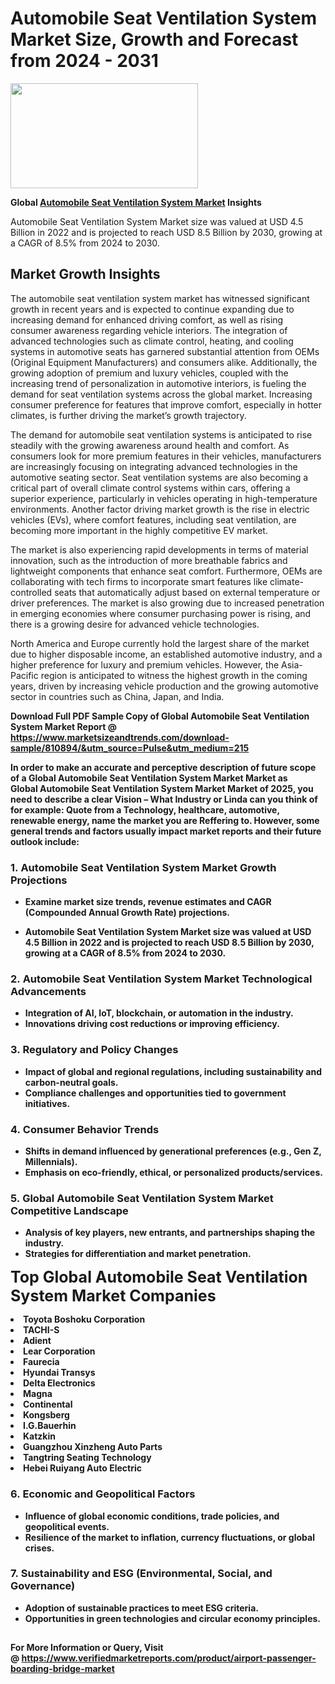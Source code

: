 <H1>Automobile Seat Ventilation System Market Size, Growth and Forecast from 2024 - 2031</H1><img class="aligncenter size-medium wp-image-584254" src="https://thirdeyenews.in/wp-content/uploads/2024/09/Global-Market-Research-300x168.jpeg" alt="" width="300" height="168" /><p><strong>Global&nbsp;<a href="https://www.marketsizeandtrends.com/download-sample/810894/&amp;utm_source=Pulse&amp;utm_medium=215">Automobile Seat Ventilation System Market</a> Insights</strong></p><p>Automobile Seat Ventilation System Market size was valued at USD 4.5 Billion in 2022 and is projected to reach USD 8.5 Billion by 2030, growing at a CAGR of 8.5% from 2024 to 2030.</p><p><h2>Market Growth Insights</h2> <p>The automobile seat ventilation system market has witnessed significant growth in recent years and is expected to continue expanding due to increasing demand for enhanced driving comfort, as well as rising consumer awareness regarding vehicle interiors. The integration of advanced technologies such as climate control, heating, and cooling systems in automotive seats has garnered substantial attention from OEMs (Original Equipment Manufacturers) and consumers alike. Additionally, the growing adoption of premium and luxury vehicles, coupled with the increasing trend of personalization in automotive interiors, is fueling the demand for seat ventilation systems across the global market. Increasing consumer preference for features that improve comfort, especially in hotter climates, is further driving the market’s growth trajectory.</p> <p><strong></strong></p> <p>The demand for automobile seat ventilation systems is anticipated to rise steadily with the growing awareness around health and comfort. As consumers look for more premium features in their vehicles, manufacturers are increasingly focusing on integrating advanced technologies in the automotive seating sector. Seat ventilation systems are also becoming a critical part of overall climate control systems within cars, offering a superior experience, particularly in vehicles operating in high-temperature environments. Another factor driving market growth is the rise in electric vehicles (EVs), where comfort features, including seat ventilation, are becoming more important in the highly competitive EV market.</p> <p>The market is also experiencing rapid developments in terms of material innovation, such as the introduction of more breathable fabrics and lightweight components that enhance seat comfort. Furthermore, OEMs are collaborating with tech firms to incorporate smart features like climate-controlled seats that automatically adjust based on external temperature or driver preferences. The market is also growing due to increased penetration in emerging economies where consumer purchasing power is rising, and there is a growing desire for advanced vehicle technologies.</p> <p>North America and Europe currently hold the largest share of the market due to higher disposable income, an established automotive industry, and a higher preference for luxury and premium vehicles. However, the Asia-Pacific region is anticipated to witness the highest growth in the coming years, driven by increasing vehicle production and the growing automotive sector in countries such as China, Japan, and India.</p> <p><strong></p><p><span class=""><strong>Download Full PDF Sample Copy of Global Automobile Seat Ventilation System Market Report</strong> @ <a href="https://www.marketsizeandtrends.com/download-sample/810894/&amp;utm_source=Pulse&amp;utm_medium=215" target="_blank">https://www.marketsizeandtrends.com/download-sample/810894/&amp;utm_source=Pulse&amp;utm_medium=215</a></span></p><p>In order to make an accurate and perceptive description of future scope of a Global&nbsp;Automobile Seat Ventilation System Market Market as Global&nbsp;Automobile Seat Ventilation System Market Market of 2025, you need to describe a clear Vision &ndash; What Industry or Linda can you think of for example: Quote from a Technology, healthcare, automotive, renewable energy, name the market you are Reffering to. However, some general trends and factors usually impact market reports and their future outlook include:</p><h3>1.&nbsp;<strong>Automobile Seat Ventilation System Market Growth Projections</strong></h3><ul><li>Examine market size trends, revenue estimates and CAGR (Compounded Annual Growth Rate) projections.</li><li><p>Automobile Seat Ventilation System Market size was valued at USD 4.5 Billion in 2022 and is projected to reach USD 8.5 Billion by 2030, growing at a CAGR of 8.5% from 2024 to 2030.</p></li></ul><h3>2.&nbsp;<strong>Automobile Seat Ventilation System Market Technological Advancements</strong></h3><ul><li>Integration of AI, IoT, blockchain, or automation in the industry.</li><li>Innovations driving cost reductions or improving efficiency.</li></ul><h3>3.&nbsp;<strong>Regulatory and Policy Changes</strong></h3><ul><li>Impact of global and regional regulations, including sustainability and carbon-neutral goals.</li><li>Compliance challenges and opportunities tied to government initiatives.</li></ul><h3>4.&nbsp;<strong>Consumer Behavior Trends</strong></h3><ul><li>Shifts in demand influenced by generational preferences (e.g., Gen Z, Millennials).</li><li>Emphasis on eco-friendly, ethical, or personalized products/services.</li></ul><h3>5.&nbsp;<strong>Global Automobile Seat Ventilation System Market Competitive Landscape</strong></h3><ul><li>Analysis of key players, new entrants, and partnerships shaping the industry.</li><li>Strategies for differentiation and market penetration.</li></ul><p data-pm-slice="1 1 []"><span style="color: inherit; font-family: inherit; font-size: 25px;">Top Global Automobile Seat Ventilation System Market Companies</span></p><div class="" data-test-id=""><p><li>Toyota Boshoku Corporation</li><li> TACHI-S</li><li> Adient</li><li> Lear Corporation</li><li> Faurecia</li><li> Hyundai Transys</li><li> Delta Electronics</li><li> Magna</li><li> Continental</li><li> Kongsberg</li><li> I.G.Bauerhin</li><li> Katzkin</li><li> Guangzhou Xinzheng Auto Parts</li><li> Tangtring Seating Technology</li><li> Hebei Ruiyang Auto Electric</li></p></div><h3>6.&nbsp;<strong>Economic and Geopolitical Factors</strong></h3><ul><li>Influence of global economic conditions, trade policies, and geopolitical events.</li><li>Resilience of the market to inflation, currency fluctuations, or global crises.</li></ul><h3>7.&nbsp;<strong>Sustainability and ESG (Environmental, Social, and Governance)</strong></h3><ul><li>Adoption of sustainable practices to meet ESG criteria.</li><li>Opportunities in green technologies and circular economy principles.</li></ul><h2><strong style="font-size: 14px;">For More Information or Query, Visit @&nbsp;</strong><a style="background-color: #ffffff; font-size: 14px;" href="https://www.marketsizeandtrends.com/report/automobile-seat-ventilation-system-market/" target="_blank">https://www.verifiedmarketreports.com/product/airport-passenger-boarding-bridge-market</a></h2>
